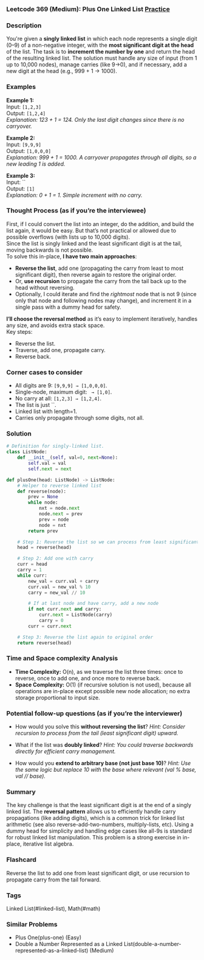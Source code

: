 ### Leetcode 369 (Medium): Plus One Linked List [Practice](https://leetcode.com/problems/plus-one-linked-list)

### Description  
You're given a **singly linked list** in which each node represents a single digit (0–9) of a non-negative integer, with the **most significant digit at the head** of the list. The task is to **increment the number by one** and return the head of the resulting linked list. The solution must handle any size of input (from 1 up to 10,000 nodes), manage carries (like 9→0), and if necessary, add a new digit at the head (e.g., 999 + 1 → 1000).

### Examples  

**Example 1:**  
Input: `[1,2,3]`  
Output: `[1,2,4]`  
*Explanation: 123 + 1 = 124. Only the last digit changes since there is no carryover.*

**Example 2:**  
Input: `[9,9,9]`  
Output: `[1,0,0,0]`  
*Explanation: 999 + 1 = 1000. A carryover propagates through all digits, so a new leading 1 is added.*

**Example 3:**  
Input: ``  
Output: `[1]`  
*Explanation: 0 + 1 = 1. Simple increment with no carry.*

### Thought Process (as if you’re the interviewee)  

First, if I could convert the list into an integer, do the addition, and build the list again, it would be easy. But that’s not practical or allowed due to possible overflows (with lists up to 10,000 digits).  
Since the list is singly linked and the least significant digit is at the tail, moving backwards is not possible.  
To solve this in-place, **I have two main approaches**:

- **Reverse the list**, add one (propagating the carry from least to most significant digit), then reverse again to restore the original order.
- Or, **use recursion** to propagate the carry from the tail back up to the head without reversing.
- Optionally, I could iterate and find the *rightmost* node that is not 9 (since only that node and following nodes may change), and increment it in a single pass with a dummy head for safety.

**I’ll choose the reversal method** as it’s easy to implement iteratively, handles any size, and avoids extra stack space.  
Key steps:
- Reverse the list.
- Traverse, add one, propagate carry.
- Reverse back.

### Corner cases to consider  
- All digits are 9: `[9,9,9] → [1,0,0,0]`.
- Single-node, maximum digit: ` → [1,0]`.
- No carry at all: `[1,2,3] → [1,2,4]`.
- The list is just ``.
- Linked list with length=1.
- Carries only propagate through some digits, not all.

### Solution

```python
# Definition for singly-linked list.
class ListNode:
    def __init__(self, val=0, next=None):
        self.val = val
        self.next = next

def plusOne(head: ListNode) -> ListNode:
    # Helper to reverse linked list
    def reverse(node):
        prev = None
        while node:
            nxt = node.next
            node.next = prev
            prev = node
            node = nxt
        return prev

    # Step 1: Reverse the list so we can process from least significant digit
    head = reverse(head)

    # Step 2: Add one with carry
    curr = head
    carry = 1
    while curr:
        new_val = curr.val + carry
        curr.val = new_val % 10
        carry = new_val // 10

        # If at last node and have carry, add a new node
        if not curr.next and carry:
            curr.next = ListNode(carry)
            carry = 0
        curr = curr.next

    # Step 3: Reverse the list again to original order
    return reverse(head)
```

### Time and Space complexity Analysis  

- **Time Complexity:** O(n), as we traverse the list three times: once to reverse, once to add one, and once more to reverse back.
- **Space Complexity:** O(1) (if recursive solution is not used), because all operations are in-place except possible new node allocation; no extra storage proportional to input size.

### Potential follow-up questions (as if you’re the interviewer)  

- How would you solve this **without reversing the list**?
  *Hint: Consider recursion to process from the tail (least significant digit) upward.*

- What if the list was **doubly linked**?
  *Hint: You could traverse backwards directly for efficient carry management.*

- How would you **extend to arbitrary base (not just base 10)**?
  *Hint: Use the same logic but replace 10 with the base where relevant (val % base, val // base).*

### Summary
The key challenge is that the least significant digit is at the end of a singly linked list. The **reversal pattern** allows us to efficiently handle carry propagations (like adding digits), which is a common trick for linked list arithmetic (see also reverse-add-two-numbers, multiply-lists, etc). Using a dummy head for simplicity and handling edge cases like all-9s is standard for robust linked list manipulation. This problem is a strong exercise in in-place, iterative list algebra.


### Flashcard
Reverse the list to add one from least significant digit, or use recursion to propagate carry from the tail forward.

### Tags
Linked List(#linked-list), Math(#math)

### Similar Problems
- Plus One(plus-one) (Easy)
- Double a Number Represented as a Linked List(double-a-number-represented-as-a-linked-list) (Medium)